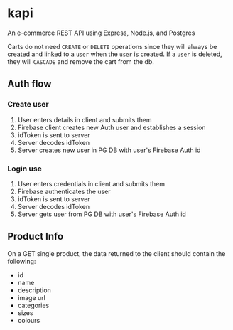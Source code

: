 # kapi
An e-commerce REST API using Express, Node.js, and Postgres

Carts do not need `CREATE` or `DELETE` operations since they will always be created and linked to a `user` when the `user` is created. If a `user` is deleted, they will `CASCADE` and remove the cart from the db.

## Auth flow

### Create user
1. User enters details in client and submits them
2. Firebase client creates new Auth user and establishes a session
3. idToken is sent to server
4. Server decodes idToken
5. Server creates new user in PG DB with user's Firebase Auth id

### Login use
1. User enters credentials in client and submits them
2. Firebase authenticates the user
3. idToken is sent to server
4. Server decodes idToken
5. Server gets user from PG DB with user's Firebase Auth id


## Product Info

On a GET single product, the data returned to the client should contain the following:
- id
- name
- description
- image url
- categories
- sizes
- colours